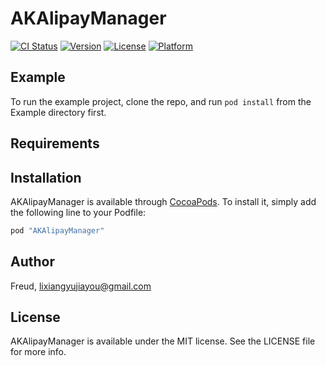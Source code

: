 # AKAlipayManager

[![CI Status](http://img.shields.io/travis/Freud/AKAlipayManager.svg?style=flat)](https://travis-ci.org/Freud/AKAlipayManager)
[![Version](https://img.shields.io/cocoapods/v/AKAlipayManager.svg?style=flat)](http://cocoapods.org/pods/AKAlipayManager)
[![License](https://img.shields.io/cocoapods/l/AKAlipayManager.svg?style=flat)](http://cocoapods.org/pods/AKAlipayManager)
[![Platform](https://img.shields.io/cocoapods/p/AKAlipayManager.svg?style=flat)](http://cocoapods.org/pods/AKAlipayManager)

## Example

To run the example project, clone the repo, and run `pod install` from the Example directory first.

## Requirements

## Installation

AKAlipayManager is available through [CocoaPods](http://cocoapods.org). To install
it, simply add the following line to your Podfile:

```ruby
pod "AKAlipayManager"
```

## Author

Freud, lixiangyujiayou@gmail.com

## License

AKAlipayManager is available under the MIT license. See the LICENSE file for more info.

